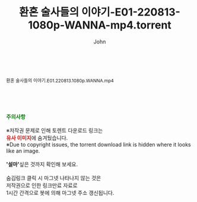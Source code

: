 ﻿---
layout: post
title:  "환혼 술사들의 이야기-E01-220813-1080p-WANNA-mp4.torrent"
author: John
categories: [ 드라마 ]
tags: [  ]
image:  
description: "환혼 술사들의 이야기-E01-220813-1080p-WANNA-mp4 torrent 정보 공유"
toc: true
toc_sticky: true
---

<br>
<div class="view-img">
<a class="view_image" href="http://torrentmobile61.com/bbs/view_image.php?fn=%2Fdata%2Ffile%2Fdrama%2F2697634418_Tbj7JuLW_978fbfe735471d3395672b96628bf252991d9be9.jpg" target="_blank"><img alt="" class="img-tag" content="http://torrentmobile61.com/data/file/drama/2697634418_Tbj7JuLW_978fbfe735471d3395672b96628bf252991d9be9.jpg" itemprop="image" src="http://torrentmobile61.com/data/file/drama/2697634418_Tbj7JuLW_978fbfe735471d3395672b96628bf252991d9be9.jpg"/></a></div><div class="view-content" itemprop="description">
<p><span style="font-size:12px;">환혼 술사들의 이야기.E01.220813.1080p.WANNA.mp4</span> </p> </div>
    
<br><br><br>
<p data-ke-size="size16"><b><span style="color: green;">주의사항</span></b><br /><br />※저작권 문제로 인해 토렌트 다운로드 링크는<br /><b><span style="color: red;">유사 이미지</span></b>에 숨겨뒀습니다.<br />※Due to copyright issues, the torrent download link is hidden where it looks like an image.<br /><br /><b>'설마'</b>싶은 것까지 확인해 보세요.<br /><br />숨김링크 클릭 시 마그넷 나타나지 않는 것은<br />저작권으로 인한 링크만료 자료로<br />1시간 간격으로 봇에 의해 마그넷 주소 갱신됩니다.</p>
